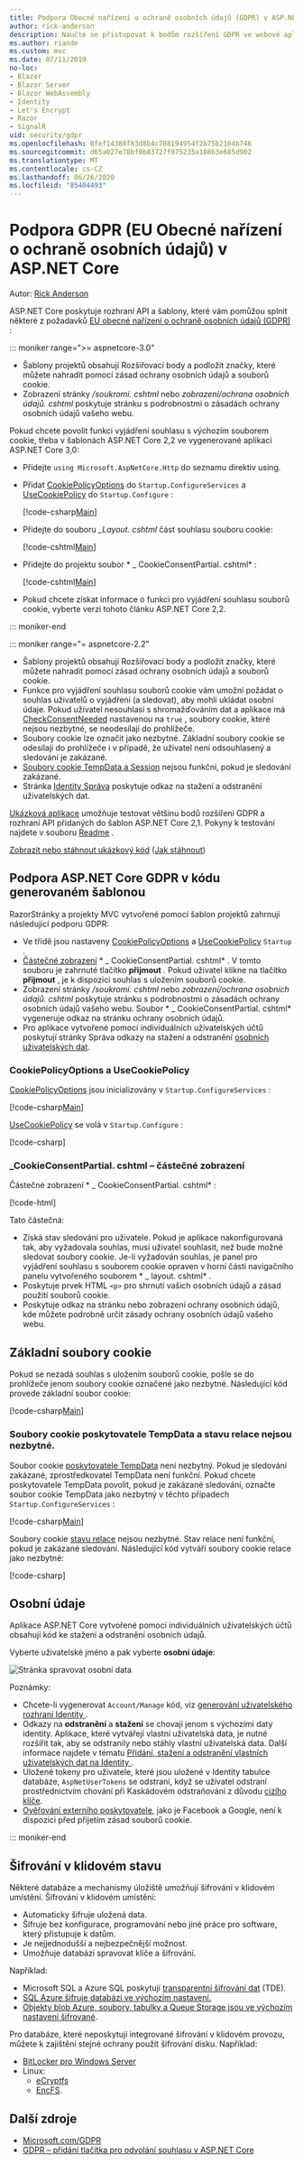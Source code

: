 ```yaml
---
title: Podpora Obecné nařízení o ochraně osobních údajů (GDPR) v ASP.NET Core
author: rick-anderson
description: Naučte se přistupovat k bodům rozšíření GDPR ve webové aplikaci ASP.NET Core.
ms.author: riande
ms.custom: mvc
ms.date: 07/11/2019
no-loc:
- Blazor
- Blazor Server
- Blazor WebAssembly
- Identity
- Let's Encrypt
- Razor
- SignalR
uid: security/gdpr
ms.openlocfilehash: 0fef14388f83d8b4c708194954f2b75b2164b746
ms.sourcegitcommit: d65a027e78bf0b83727f975235a18863e685d902
ms.translationtype: MT
ms.contentlocale: cs-CZ
ms.lasthandoff: 06/26/2020
ms.locfileid: "85404493"
---
```

# <a name="eu-general-data-protection-regulation-gdpr-support-in-aspnet-core"></a>Podpora GDPR (EU Obecné nařízení o ochraně osobních údajů) v ASP.NET Core

Autor: [Rick Anderson](https://twitter.com/RickAndMSFT)

ASP.NET Core poskytuje rozhraní API a šablony, které vám pomůžou splnit některé z požadavků [EU obecné nařízení o ochraně osobních údajů (GDPR)](https://ec.europa.eu/info/law/law-topic/data-protection/reform/what-does-general-data-protection-regulation-gdpr-govern_en) :

::: moniker range=">= aspnetcore-3.0"

* Šablony projektů obsahují Rozšiřovací body a podložit značky, které můžete nahradit pomocí zásad ochrany osobních údajů a souborů cookie.
* Zobrazení stránky */soukromí. cshtml* nebo *zobrazení/ochrana osobních údajů. cshtml* poskytuje stránku s podrobnostmi o zásadách ochrany osobních údajů vašeho webu.

Pokud chcete povolit funkci vyjádření souhlasu s výchozím souborem cookie, třeba v šablonách ASP.NET Core 2,2 ve vygenerované aplikaci ASP.NET Core 3,0:

* Přidejte `using Microsoft.AspNetCore.Http` do seznamu direktiv using.
* Přidat [CookiePolicyOptions](/dotnet/api/microsoft.aspnetcore.builder.cookiepolicyoptions) do `Startup.ConfigureServices` a [UseCookiePolicy](/dotnet/api/microsoft.aspnetcore.builder.cookiepolicyappbuilderextensions.usecookiepolicy) do `Startup.Configure` :

  [!code-csharp[Main](gdpr/sample/RP3.0/Startup.cs?name=snippet1&highlight=12-19,38)]

* Přidejte do souboru *_Layout. cshtml* část souhlasu souboru cookie:

  [!code-cshtml[Main](gdpr/sample/RP3.0/Pages/Shared/_Layout.cshtml?name=snippet&highlight=4)]

* Přidejte do projektu soubor * \_ CookieConsentPartial. cshtml* :

  [!code-cshtml[Main](gdpr/sample/RP3.0/Pages/Shared/_CookieConsentPartial.cshtml)]

* Pokud chcete získat informace o funkci pro vyjádření souhlasu souborů cookie, vyberte verzi tohoto článku ASP.NET Core 2,2.

::: moniker-end

::: moniker range="= aspnetcore-2.2"

* Šablony projektů obsahují Rozšiřovací body a podložit značky, které můžete nahradit pomocí zásad ochrany osobních údajů a souborů cookie.
* Funkce pro vyjádření souhlasu souborů cookie vám umožní požádat o souhlas uživatelů o vyjádření (a sledovat), aby mohli ukládat osobní údaje. Pokud uživatel nesouhlasí s shromažďováním dat a aplikace má [CheckConsentNeeded](/dotnet/api/microsoft.aspnetcore.builder.cookiepolicyoptions.checkconsentneeded) nastavenou na `true` , soubory cookie, které nejsou nezbytné, se neodesílají do prohlížeče.
* Soubory cookie lze označit jako nezbytné. Základní soubory cookie se odesílají do prohlížeče i v případě, že uživatel není odsouhlasený a sledování je zakázané.
* [Soubory cookie TempData a Session](#tempdata) nejsou funkční, pokud je sledování zakázané.
* Stránka [ Identity Správa](#pd) poskytuje odkaz na stažení a odstranění uživatelských dat.

[Ukázková aplikace](https://github.com/dotnet/AspNetCore.Docs/tree/live/aspnetcore/security/gdpr/sample) umožňuje testovat většinu bodů rozšíření GDPR a rozhraní API přidaných do šablon ASP.NET Core 2,1. Pokyny k testování najdete v souboru [Readme](https://github.com/dotnet/AspNetCore.Docs/tree/live/aspnetcore/security/gdpr/sample) .

[Zobrazit nebo stáhnout ukázkový kód](https://github.com/dotnet/AspNetCore.Docs/tree/live/aspnetcore/security/gdpr/sample) ([Jak stáhnout](xref:index#how-to-download-a-sample))

## <a name="aspnet-core-gdpr-support-in-template-generated-code"></a>Podpora ASP.NET Core GDPR v kódu generovaném šablonou

RazorStránky a projekty MVC vytvořené pomocí šablon projektů zahrnují následující podporu GDPR:

* Ve třídě jsou nastaveny [CookiePolicyOptions](/dotnet/api/microsoft.aspnetcore.builder.cookiepolicyoptions) a [UseCookiePolicy](/dotnet/api/microsoft.aspnetcore.builder.cookiepolicyappbuilderextensions.usecookiepolicy) `Startup` .
* [Částečné zobrazení](xref:mvc/views/tag-helpers/builtin-th/partial-tag-helper) * \_ CookieConsentPartial. cshtml* . V tomto souboru je zahrnuté tlačítko **přijmout** . Pokud uživatel klikne na tlačítko **přijmout** , je k dispozici souhlas s uložením souborů cookie.
* Zobrazení stránky */soukromí. cshtml* nebo *zobrazení/ochrana osobních údajů. cshtml* poskytuje stránku s podrobnostmi o zásadách ochrany osobních údajů vašeho webu. Soubor * \_ CookieConsentPartial. cshtml* vygeneruje odkaz na stránku ochrany osobních údajů.
* Pro aplikace vytvořené pomocí individuálních uživatelských účtů poskytují stránky Správa odkazy na stažení a odstranění [osobních uživatelských dat](#pd).

### <a name="cookiepolicyoptions-and-usecookiepolicy"></a>CookiePolicyOptions a UseCookiePolicy

[CookiePolicyOptions](/dotnet/api/microsoft.aspnetcore.builder.cookiepolicyoptions) jsou inicializovány v `Startup.ConfigureServices` :

[!code-csharp[Main](gdpr/sample/Startup.cs?name=snippet1&highlight=14-20)]

[UseCookiePolicy](/dotnet/api/microsoft.aspnetcore.builder.cookiepolicyappbuilderextensions.usecookiepolicy) se volá v `Startup.Configure` :

[!code-csharp[](gdpr/sample/Startup.cs?name=snippet1&highlight=51)]

### <a name="_cookieconsentpartialcshtml-partial-view"></a>\_CookieConsentPartial. cshtml – částečné zobrazení

Částečné zobrazení * \_ CookieConsentPartial. cshtml* :

[!code-html[](gdpr/sample/RP2.2/Pages/Shared/_CookieConsentPartial.cshtml)]

Tato částečná:

* Získá stav sledování pro uživatele. Pokud je aplikace nakonfigurovaná tak, aby vyžadovala souhlas, musí uživatel souhlasit, než bude možné sledovat soubory cookie. Je-li vyžadován souhlas, je panel pro vyjádření souhlasu s souborem cookie opraven v horní části navigačního panelu vytvořeného souborem * \_ layout. cshtml* .
* Poskytuje prvek HTML `<p>` pro shrnutí vašich osobních údajů a zásad použití souborů cookie.
* Poskytuje odkaz na stránku nebo zobrazení ochrany osobních údajů, kde můžete podrobně určit zásady ochrany osobních údajů vašeho webu.

## <a name="essential-cookies"></a>Základní soubory cookie

Pokud se nezadá souhlas s uložením souborů cookie, pošle se do prohlížeče jenom soubory cookie označené jako nezbytné. Následující kód provede základní soubor cookie:

[!code-csharp[Main](gdpr/sample/RP2.2/Pages/Cookie.cshtml.cs?name=snippet1&highlight=5)]

<a name="tempdata"></a>

### <a name="tempdata-provider-and-session-state-cookies-arent-essential"></a>Soubory cookie poskytovatele TempData a stavu relace nejsou nezbytné.

Soubor cookie [poskytovatele TempData](xref:fundamentals/app-state#tempdata) není nezbytný. Pokud je sledování zakázané, zprostředkovatel TempData není funkční. Pokud chcete poskytovatele TempData povolit, pokud je zakázané sledování, označte soubor cookie TempData jako nezbytný v těchto případech `Startup.ConfigureServices` :

[!code-csharp[Main](gdpr/sample/RP2.2/Startup.cs?name=snippet1)]

Soubory cookie [stavu relace](xref:fundamentals/app-state) nejsou nezbytné. Stav relace není funkční, pokud je zakázané sledování. Následující kód vytváří soubory cookie relace jako nezbytné:

[!code-csharp[](gdpr/sample/RP2.2/Startup.cs?name=snippet2)]

<a name="pd"></a>

## <a name="personal-data"></a>Osobní údaje

Aplikace ASP.NET Core vytvořené pomocí individuálních uživatelských účtů obsahují kód ke stažení a odstranění osobních údajů.

Vyberte uživatelské jméno a pak vyberte **osobní údaje**:

![Stránka spravovat osobní data](gdpr/_static/pd.png)

Poznámky:

* Chcete-li vygenerovat `Account/Manage` kód, viz [generování uživatelského rozhraní Identity ](xref:security/authentication/scaffold-identity).
* Odkazy na **odstranění** a **stažení** se chovají jenom s výchozími daty identity. Aplikace, které vytvářejí vlastní uživatelská data, je nutné rozšířit tak, aby se odstranily nebo stáhly vlastní uživatelská data. Další informace najdete v tématu [Přidání, stažení a odstranění vlastních uživatelských dat na Identity ](xref:security/authentication/add-user-data).
* Uložené tokeny pro uživatele, které jsou uložené v Identity tabulce databáze, `AspNetUserTokens` se odstraní, když se uživatel odstraní prostřednictvím chování při Kaskádovém odstraňování z důvodu [cizího klíče](https://github.com/aspnet/Identity/blob/release/2.1/src/EF/IdentityUserContext.cs#L152).
* [Ověřování externího poskytovatele](xref:security/authentication/social/index), jako je Facebook a Google, není k dispozici před přijetím zásad souborů cookie.

::: moniker-end

## <a name="encryption-at-rest"></a>Šifrování v klidovém stavu

Některé databáze a mechanismy úložiště umožňují šifrování v klidovém umístění. Šifrování v klidovém umístění:

* Automaticky šifruje uložená data.
* Šifruje bez konfigurace, programování nebo jiné práce pro software, který přistupuje k datům.
* Je nejjednodušší a nejbezpečnější možnost.
* Umožňuje databázi spravovat klíče a šifrování.

Například:

* Microsoft SQL a Azure SQL poskytují [transparentní šifrování dat](/sql/relational-databases/security/encryption/transparent-data-encryption) (TDE).
* [SQL Azure šifruje databázi ve výchozím nastavení.](https://azure.microsoft.com/updates/newly-created-azure-sql-databases-encrypted-by-default/)
* [Objekty blob Azure, soubory, tabulky a Queue Storage jsou ve výchozím nastavení šifrované](https://azure.microsoft.com/blog/announcing-default-encryption-for-azure-blobs-files-table-and-queue-storage/).

Pro databáze, které neposkytují integrované šifrování v klidovém provozu, můžete k zajištění stejné ochrany použít šifrování disku. Například:

* [BitLocker pro Windows Server](/windows/security/information-protection/bitlocker/bitlocker-how-to-deploy-on-windows-server)
* Linux:
  * [eCryptfs](https://launchpad.net/ecryptfs)
  * [EncFS](https://github.com/vgough/encfs).

## <a name="additional-resources"></a>Další zdroje

* [Microsoft.com/GDPR](https://www.microsoft.com/trustcenter/Privacy/GDPR)
* [GDPR – přidání tlačítka pro odvolání souhlasu v ASP.NET Core](https://www.joeaudette.com/blog/2018/08/28/gdpr---adding-a-revoke-consent-button-in-aspnet-core)
